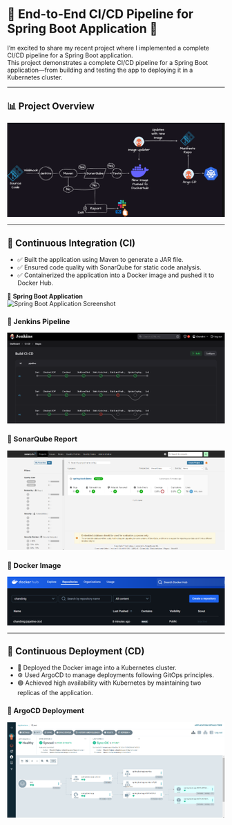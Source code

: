 # 🚀 End-to-End CI/CD Pipeline for Spring Boot Application 🚀

I’m excited to share my recent project where I implemented a complete CI/CD pipeline for a Spring Boot application.  
This project demonstrates a complete CI/CD pipeline for a Spring Boot application—from building and testing the app to deploying it in a Kubernetes cluster.

---

## 📊 Project Overview

![CI/CD Architecture](./java-maven-sonar-argocd-helm-k8s/Screenshots/CICD.png)

---


## 🔹 Continuous Integration (CI)

- ✅ Built the application using Maven to generate a JAR file.
- ✅ Ensured code quality with SonarQube for static code analysis.
- ✅ Containerized the application into a Docker image and pushed it to Docker Hub.

📸 **Spring Boot Application**  
![Spring Boot Application Screenshot](./java-maven-sonar-argocd-helm-k8s/Screenshots/SpringbootApp.png)

### 📸 Jenkins Pipeline
![Jenkins Pipeline](./java-maven-sonar-argocd-helm-k8s/Screenshots/Jenkins.png)

### 📸 SonarQube Report
![SonarQube Analysis](./java-maven-sonar-argocd-helm-k8s/Screenshots/SonarQube.png)

### 📸 Docker Image
![Docker Image](./java-maven-sonar-argocd-helm-k8s/Screenshots/DockerHUb.png)

---

## 🔹 Continuous Deployment (CD)

- 🚀 Deployed the Docker image into a Kubernetes cluster.
- ⚙️ Used ArgoCD to manage deployments following GitOps principles.
- 🟢 Achieved high availability with Kubernetes by maintaining two replicas of the application.

### 📸 ArgoCD Deployment
![ArgoCD UI](./java-maven-sonar-argocd-helm-k8s/Screenshots/Argo-1.png)